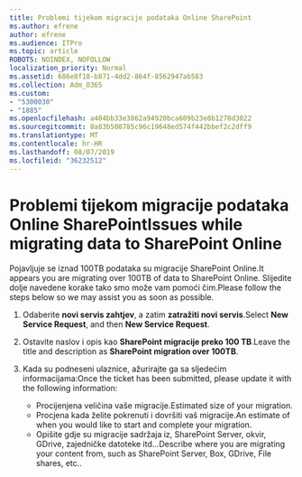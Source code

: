 ```yaml
---
title: Problemi tijekom migracije podataka Online SharePoint
ms.author: efrene
author: efrene
ms.audience: ITPro
ms.topic: article
ROBOTS: NOINDEX, NOFOLLOW
localization_priority: Normal
ms.assetid: 686e8f18-b871-4dd2-864f-8562947ab583
ms.collection: Adm_O365
ms.custom:
- "5300030"
- "1885"
ms.openlocfilehash: a404bb33e3862a94920bca609b23e8b1278d3022
ms.sourcegitcommit: 8a83b508785c96c19648ed574f442bbef2c2dff9
ms.translationtype: MT
ms.contentlocale: hr-HR
ms.lasthandoff: 08/07/2019
ms.locfileid: "36232512"
---
```

# <a name="issues-while-migrating-data-to-sharepoint-online"></a><span data-ttu-id="a1eea-102">Problemi tijekom migracije podataka Online SharePoint</span><span class="sxs-lookup"><span data-stu-id="a1eea-102">Issues while migrating data to SharePoint Online</span></span>

<span data-ttu-id="a1eea-103">Pojavljuje se iznad 100TB podataka su migracije SharePoint Online.</span><span class="sxs-lookup"><span data-stu-id="a1eea-103">It appears you are migrating over 100TB of data to SharePoint Online.</span></span> <span data-ttu-id="a1eea-104">Slijedite dolje navedene korake tako smo može vam pomoći čim.</span><span class="sxs-lookup"><span data-stu-id="a1eea-104">Please follow the steps below so we may assist you as soon as possible.</span></span> 

1. <span data-ttu-id="a1eea-105">Odaberite **novi servis zahtjev**, a zatim **zatražiti novi servis**.</span><span class="sxs-lookup"><span data-stu-id="a1eea-105">Select **New Service Request**, and then **New Service Request**.</span></span> 
2. <span data-ttu-id="a1eea-106">Ostavite naslov i opis kao **SharePoint migracije preko 100 TB**.</span><span class="sxs-lookup"><span data-stu-id="a1eea-106">Leave the title and description as **SharePoint migration over 100TB**.</span></span>
3. <span data-ttu-id="a1eea-107">Kada su podneseni ulaznice, ažurirajte ga sa sljedećim informacijama:</span><span class="sxs-lookup"><span data-stu-id="a1eea-107">Once the ticket has been submitted, please update it with the following information:</span></span> 

    - <span data-ttu-id="a1eea-108">Procijenjena veličina vaše migracije.</span><span class="sxs-lookup"><span data-stu-id="a1eea-108">Estimated size of your migration.</span></span>
    - <span data-ttu-id="a1eea-109">Procjena kada želite pokrenuti i dovršiti vaš migracije.</span><span class="sxs-lookup"><span data-stu-id="a1eea-109">An estimate of when you would like to start and complete your migration.</span></span>
    - <span data-ttu-id="a1eea-110">Opišite gdje su migracije sadržaja iz, SharePoint Server, okvir, GDrive, zajedničke datoteke itd...</span><span class="sxs-lookup"><span data-stu-id="a1eea-110">Describe where you are migrating your content from, such as SharePoint Server, Box, GDrive, File shares, etc..</span></span>


  


